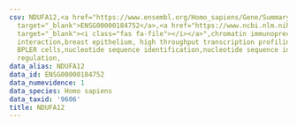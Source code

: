 ```yaml
---
csv: NDUFA12,<a href="https://www.ensembl.org/Homo_sapiens/Gene/Summary?db=core;g=ENSG00000184752"
  target="_blank">ENSG00000184752</a>,<a href="https://www.ncbi.nlm.nih.gov/pubmed/22863008"
  target="_blank"><i class="fas fa-file"></i></a>",chromatin immunoprecipitation assay,direct
  interaction,breast epithelium, high throughput transcription profiling by microarray,
  BPLER cells,nucleotide sequence identification,nucleotide sequence identification,transcriptional
  regulation,
data_alias: NDUFA12
data_id: ENSG00000184752
data_numevidence: 1
data_species: Homo sapiens
data_taxid: '9606'
title: NDUFA12
---
```

